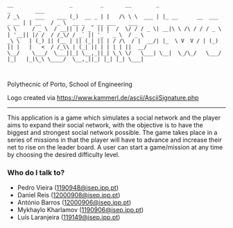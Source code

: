  ```
 __                  _         _       __        _                           _        ___                         
/ _\     ___    ___ (_)  __ _ | |   /\ \ \  ___ | |_ __      __  ___   _ __ | | __   / _ \  __ _  _ __ ___    ___ 
\ \     / _ \  / __|| | / _` || |  /  \/ / / _ \| __|\ \ /\ / / / _ \ | '__|| |/ /  / /_\/ / _` || '_ ` _ \  / _ \
_\ \   | (_) || (__ | || (_| || | / /\  / |  __/| |_  \ V  V / | (_) || |   |   <  / /_\\ | (_| || | | | | ||  __/
\__/    \___/  \___||_| \__,_||_| \_\ \/   \___| \__|  \_/\_/   \___/ |_|   |_|\_\ \____/  \__,_||_| |_| |_| \___|
                                                                                                                  
                                                                                               
```       

Polythecnic of Porto, School of Engineering

Logo created via https://www.kammerl.de/ascii/AsciiSignature.php

--------------------------------------

This application is a game which simulates a social network and the player aims to expand their social network, with the objective is to have the biggest and strongest social network possible. The game takes place in a series of missions in
that the player will have to advance and increase their net to rise on the leader board. A user can
start a game/mission at any time by choosing the desired difficulty level.

### Who do I talk to? ###

* Pedro Vieira (1190948@isep.ipp.pt)
* Daniel Reis (12000908@isep.ipp.pt)
* António Barros (12000906@isep.ipp.pt)
* Mykhaylo Kharlamov (1190906@isep.ipp.pt)
* Luís Laranjeira (119149@isep.ipp.pt)


